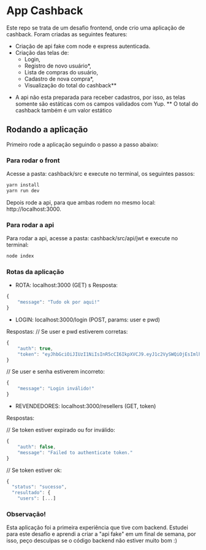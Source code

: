 # App Cashback

Este repo se trata de um desafio frontend, onde crio uma aplicação de cashback. 
Foram criadas as seguintes features: 

- Criação de api fake com node e express autenticada. 
- Criação das telas de: 
    - Login, 
    - Registro de novo usuário*, 
    - Lista de compras do usuário,
    - Cadastro de nova compra*,
    - Visualização do total do cashback**

* A api não esta preparada para receber cadastros, por isso, as telas somente são estáticas com os campos validados com Yup.
** O total do cashback também é um valor estático

## Rodando a aplicação
Primeiro rode a aplicação seguindo o passo a passo abaixo: 

### Para rodar o front
Acesse a pasta: cashback/src e execute no terminal, os seguintes passos: 

```jsx
yarn install
yarn run dev
```

Depois rode a api, para que ambas rodem no mesmo local: http://localhost:3000.


### Para rodar a api
Para rodar a api, acesse a pasta: cashback/src/api/jwt e execute no terminal: 
```jsx
node index
```

### Rotas da aplicação

- ROTA: localhost:3000 (GET)
s
Resposta: 
```jsx
{
    "message": "Tudo ok por aqui!"
}
```

- LOGIN: localhost:3000/login (POST, params: user e pwd)

Respostas:
// Se user e pwd estiverem corretas:
```jsx
{
    "auth": true,
    "token": "eyJhbGciOiJIUzI1NiIsInR5cCI6IkpXVCJ9.eyJ1c2VySWQiOjEsImlhdCI6MTYxMDMwMzQ4MiwiZXhwIjoxNjEwMzAzNzgyfQ.y0yAk-2FvKSsetpUlP_zqbfr8QE4TLUfzyasB4pIWNg"
}
```

// Se user e senha estiverem incorreto: 
```jsx
{
    "message": "Login inválido!"
}
```

- REVENDEDORES: localhost:3000/resellers (GET, token)

Respostas: 

// Se token estiver expirado ou for inválido: 
```jsx
{
    "auth": false,
    "message": "Failed to authenticate token."
}
```


// Se token estiver ok:
```jsx
{
  "status": "sucesso",
  "resultado": {
    "users": [...]
```

### Observação!

Esta aplicação foi a primeira experiência que tive com backend. Estudei para este desafio e aprendi a criar a "api fake" em um final de semana, por isso, peço desculpas se o código backend não estiver muito bom :)